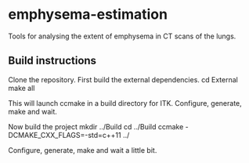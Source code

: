 # emphysema-estimation
Tools for analysing the extent of emphysema in CT scans of the lungs.

## Build instructions
Clone the repository.
First build the external dependencies.
      cd External
      make all

This will launch ccmake in a build directory for ITK. Configure, generate, make and wait.

Now build the project
    mkdir ../Build
    cd ../Build
    ccmake -DCMAKE_CXX_FLAGS=-std=c++11 ../

Configure, generate, make and wait a little bit.